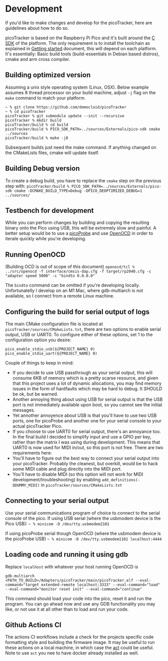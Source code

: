 # Development
If you'd like to make changes and develop for the picoTracker, here are guidelines about how to do so.

picoTracker is based on the Raspberry Pi Pico and it's built around the [C SDK](https://www.raspberrypi.com/documentation/pico-sdk/) of the platform.
The only requirement is to install the toolchain as explained in [Getting started](https://datasheets.raspberrypi.com/pico/getting-started-with-pico.pdf) document, this will depend on each platform. It's essentially: Basic build tools (build-essentials in Debian based distros), cmake and arm cross compiler.

## Building optimized version
Assuming a unix style operating system (Linux, OSX). Below example assumes 8 thread processor on your build machine, adjust ```-j``` flag on the ```make``` command to match your platform.
```
~ % git clone https://github.com/democloid/picoTracker
~ % cd picoTracker
picoTracker % git submodule update --init --recursive
picoTracker % mkdir build
picoTracker/build % cd build
picoTracker/build % PICO_SDK_PATH=../sources/Externals/pico-sdk cmake ../sources
picoTracker/build % make -j8
```

Subsequent builds just need the make command. If anything changed on the CMakeLists files, cmake will update itself.

## Building Debug version
To create a debug build, you have to replace the ```cmake``` step on the previous step with:
```picoTracker/build % PICO_SDK_PATH=../sources/Externals/pico-sdk cmake -DCMAKE_BUILD_TYPE=Debug -DPICO_DEOPTIMIZED_DEBUG=1 ../sources/```

## Testbench for development
While you can perform changes by building and copying the resulting binary onto the Pico using USB, this will be extremely slow and painful. A better setup would be to use a [picoProbe](https://github.com/raspberrypi/picoprobe) and use [OpenOCD](https://openocd.org/) in order to iterate quickly while you're developing.

## Running OpenOCD
(Building OCD is out of scope of this document)
```openocd/tcl % ../src/openocd -f interface/cmsis-dap.cfg -f target/rp2040.cfg -c "adapter speed 5000" -c "bindto 0.0.0.0"```

The ```bindto``` command can be omitted if you're developing locally. Unfortunatelly I develop on an M1 Mac, where gdb-multiarch is not available, so I connect from a remote Linux machine.

## Configuring the build for serial output of logs
The main CMake configuration file is located at ```picoTracker/sources/CMakeLists.txt```, there are two options to enable serial output, USB or UART0. To configure either of these options, set 1 to the configuration option you desire:
```
pico_enable_stdio_usb(${PROJECT_NAME} 0)
pico_enable_stdio_uart(${PROJECT_NAME} 0)
```

Couple of things to keep in mind:
* If you decide to use USB passthrough as your serial output, this will consume 6KB of memory which is a pretty scarse resource, and given that this project uses a lot of dynamic allocations, you may find memory issues in the form of hardfaults which may be hard to debug. It *SHOULD* be ok, but be warned.
* Another annoying thing about using USB for serial output is that the USB port is not immediately available upon boot, so you cannot see the initial messages.
* Yet annother annoyence about USB is that you'll have to use two USB ports, one for picoProbe and another one for your serial console to your actual picoTracker Pico.
* If you choose to use UART0 for serial output, there's an annoyance too. In the final build I decided to simplify input and use a GPIO per key, rather than the matrix I was using during development. This means that UART0 is now used for MIDI in/out, so this port is not free. There are two requirements here:
 * You'll have to figure out the best way to connect your serial output into your picoTracker. Probably the cleanest, but overkill, would be to hack some MIDI cable and plug directly into the MIDI port.
 * You'll have to disable MIDI (so this option will not work for MIDI development/troubleshooting) by enabling ```add_definitions(-DDUMMY_MIDI)``` in ```picoTracker/sources/CMakeLists.txt```
 
## Connecting to your serial output
Use your serial communications program of choice to connect to the serial console of the pico.
If using USB serial (where the usbmodem device is the Pico USB):
```~ % minicom -D /dev/tty.usbmodem2101```

If using picoProbe serial though OpenOCD (where the usbmodem device is the picoProbe USB)
```~ % minicom -D /dev/tty.usbmodem1101 localhost:4444```

## Loading code and running it using gdb
Replace ```localhost``` with whatever your host running OpenOCD is

```gdb-multiarch <PATH_TO_BUILD>/Adapters/picoTracker/main/picoTracker.elf --eval-command="target extended-remote localhost:3333" --eval-command="load" --eval-command="monitor reset init" --eval-command="continue"```

This command should load your code into the pico, reset it and run the program. You can go ahead now and use any GDB functionality you may like, or not use it at all other than to load and run your code.


## Github Actions CI

The actions CI workflows include a check for the projects specific code formatting style and building the firmware image. It may be useful to run these actions on a local machine, in which case the [act](https://nektosact.com/installation/index.html) could be useful. Note to use `act` you nee to have docker already installed as well.